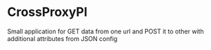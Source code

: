 # CrossProxyPl
Small application for GET data from one url and POST it to other with additional attributes from JSON config
